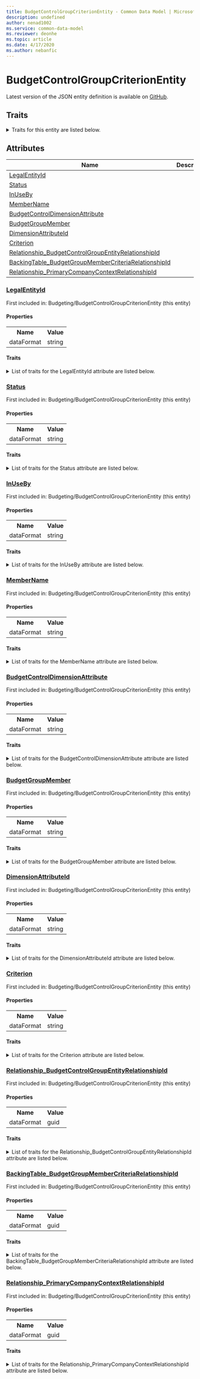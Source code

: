 ```yaml
---
title: BudgetControlGroupCriterionEntity - Common Data Model | Microsoft Docs
description: undefined
author: nenad1002
ms.service: common-data-model
ms.reviewer: deonhe
ms.topic: article
ms.date: 4/17/2020
ms.author: nebanfic
---
```


# BudgetControlGroupCriterionEntity

  
 Latest version of the JSON entity definition is available on <a href="https://github.com/Microsoft/CDM/tree/master/schemaDocuments/core/erp/Entities/Finance/Budgeting/BudgetControlGroupCriterionEntity.cdm.json" target="_blank">GitHub</a>.  

## Traits

<details>
<summary>Traits for this entity are listed below.  
</summary>

**is.CDM.entityVersion**  
  <table><tr><th>Parameter</th><th>Value</th><th>Data type</th><th>Explanation</th></tr><tr><td>versionNumber</td><td>"1.0.0"</td><td>string</td><td>semantic version number of the entity</td></tr></table>

**is.application.releaseVersion**  
  <table><tr><th>Parameter</th><th>Value</th><th>Data type</th><th>Explanation</th></tr><tr><td>releaseVersion</td><td>"10.0.13.0"</td><td>string</td><td>semantic version number of the application introducing this entity</td></tr></table>

</details>

## Attributes

|Name|Description|First Included in Instance|
|---|---|---|
|[LegalEntityId](#LegalEntityId)||<a href="BudgetControlGroupCriterionEntity.md" target="_blank">Budgeting/BudgetControlGroupCriterionEntity</a>|
|[Status](#Status)||<a href="BudgetControlGroupCriterionEntity.md" target="_blank">Budgeting/BudgetControlGroupCriterionEntity</a>|
|[InUseBy](#InUseBy)||<a href="BudgetControlGroupCriterionEntity.md" target="_blank">Budgeting/BudgetControlGroupCriterionEntity</a>|
|[MemberName](#MemberName)||<a href="BudgetControlGroupCriterionEntity.md" target="_blank">Budgeting/BudgetControlGroupCriterionEntity</a>|
|[BudgetControlDimensionAttribute](#BudgetControlDimensionAttribute)||<a href="BudgetControlGroupCriterionEntity.md" target="_blank">Budgeting/BudgetControlGroupCriterionEntity</a>|
|[BudgetGroupMember](#BudgetGroupMember)||<a href="BudgetControlGroupCriterionEntity.md" target="_blank">Budgeting/BudgetControlGroupCriterionEntity</a>|
|[DimensionAttributeId](#DimensionAttributeId)||<a href="BudgetControlGroupCriterionEntity.md" target="_blank">Budgeting/BudgetControlGroupCriterionEntity</a>|
|[Criterion](#Criterion)||<a href="BudgetControlGroupCriterionEntity.md" target="_blank">Budgeting/BudgetControlGroupCriterionEntity</a>|
|[Relationship_BudgetControlGroupEntityRelationshipId](#Relationship_BudgetControlGroupEntityRelationshipId)||<a href="BudgetControlGroupCriterionEntity.md" target="_blank">Budgeting/BudgetControlGroupCriterionEntity</a>|
|[BackingTable_BudgetGroupMemberCriteriaRelationshipId](#BackingTable_BudgetGroupMemberCriteriaRelationshipId)||<a href="BudgetControlGroupCriterionEntity.md" target="_blank">Budgeting/BudgetControlGroupCriterionEntity</a>|
|[Relationship_PrimaryCompanyContextRelationshipId](#Relationship_PrimaryCompanyContextRelationshipId)||<a href="BudgetControlGroupCriterionEntity.md" target="_blank">Budgeting/BudgetControlGroupCriterionEntity</a>|

### <a href=#LegalEntityId name="LegalEntityId">LegalEntityId</a>

First included in: Budgeting/BudgetControlGroupCriterionEntity (this entity)  

#### Properties

<table><tr><th>Name</th><th>Value</th></tr><tr><td>dataFormat</td><td>string</td></tr></table>

#### Traits

<details>
<summary>List of traits for the LegalEntityId attribute are listed below.</summary>

**is.dataFormat.character**  
**is.dataFormat.big**  
**is.dataFormat.array**  
**is.dataFormat.character**  
**is.dataFormat.array**  
</details>

### <a href=#Status name="Status">Status</a>

First included in: Budgeting/BudgetControlGroupCriterionEntity (this entity)  

#### Properties

<table><tr><th>Name</th><th>Value</th></tr><tr><td>dataFormat</td><td>string</td></tr></table>

#### Traits

<details>
<summary>List of traits for the Status attribute are listed below.</summary>

**is.dataFormat.character**  
**is.dataFormat.big**  
**is.dataFormat.array**  
**is.dataFormat.character**  
**is.dataFormat.array**  
</details>

### <a href=#InUseBy name="InUseBy">InUseBy</a>

First included in: Budgeting/BudgetControlGroupCriterionEntity (this entity)  

#### Properties

<table><tr><th>Name</th><th>Value</th></tr><tr><td>dataFormat</td><td>string</td></tr></table>

#### Traits

<details>
<summary>List of traits for the InUseBy attribute are listed below.</summary>

**is.dataFormat.character**  
**is.dataFormat.big**  
**is.dataFormat.array**  
**is.dataFormat.character**  
**is.dataFormat.array**  
</details>

### <a href=#MemberName name="MemberName">MemberName</a>

First included in: Budgeting/BudgetControlGroupCriterionEntity (this entity)  

#### Properties

<table><tr><th>Name</th><th>Value</th></tr><tr><td>dataFormat</td><td>string</td></tr></table>

#### Traits

<details>
<summary>List of traits for the MemberName attribute are listed below.</summary>

**is.dataFormat.character**  
**is.dataFormat.big**  
**is.dataFormat.array**  
**is.dataFormat.character**  
**is.dataFormat.array**  
</details>

### <a href=#BudgetControlDimensionAttribute name="BudgetControlDimensionAttribute">BudgetControlDimensionAttribute</a>

First included in: Budgeting/BudgetControlGroupCriterionEntity (this entity)  

#### Properties

<table><tr><th>Name</th><th>Value</th></tr><tr><td>dataFormat</td><td>string</td></tr></table>

#### Traits

<details>
<summary>List of traits for the BudgetControlDimensionAttribute attribute are listed below.</summary>

**is.dataFormat.character**  
**is.dataFormat.big**  
**is.dataFormat.array**  
**is.dataFormat.character**  
**is.dataFormat.array**  
</details>

### <a href=#BudgetGroupMember name="BudgetGroupMember">BudgetGroupMember</a>

First included in: Budgeting/BudgetControlGroupCriterionEntity (this entity)  

#### Properties

<table><tr><th>Name</th><th>Value</th></tr><tr><td>dataFormat</td><td>string</td></tr></table>

#### Traits

<details>
<summary>List of traits for the BudgetGroupMember attribute are listed below.</summary>

**is.dataFormat.character**  
**is.dataFormat.big**  
**is.dataFormat.array**  
**is.dataFormat.character**  
**is.dataFormat.array**  
</details>

### <a href=#DimensionAttributeId name="DimensionAttributeId">DimensionAttributeId</a>

First included in: Budgeting/BudgetControlGroupCriterionEntity (this entity)  

#### Properties

<table><tr><th>Name</th><th>Value</th></tr><tr><td>dataFormat</td><td>string</td></tr></table>

#### Traits

<details>
<summary>List of traits for the DimensionAttributeId attribute are listed below.</summary>

**is.dataFormat.character**  
**is.dataFormat.big**  
**is.dataFormat.array**  
**is.dataFormat.character**  
**is.dataFormat.array**  
</details>

### <a href=#Criterion name="Criterion">Criterion</a>

First included in: Budgeting/BudgetControlGroupCriterionEntity (this entity)  

#### Properties

<table><tr><th>Name</th><th>Value</th></tr><tr><td>dataFormat</td><td>string</td></tr></table>

#### Traits

<details>
<summary>List of traits for the Criterion attribute are listed below.</summary>

**is.dataFormat.character**  
**is.dataFormat.big**  
**is.dataFormat.array**  
**is.dataFormat.character**  
**is.dataFormat.array**  
</details>

### <a href=#Relationship_BudgetControlGroupEntityRelationshipId name="Relationship_BudgetControlGroupEntityRelationshipId">Relationship_BudgetControlGroupEntityRelationshipId</a>

First included in: Budgeting/BudgetControlGroupCriterionEntity (this entity)  

#### Properties

<table><tr><th>Name</th><th>Value</th></tr><tr><td>dataFormat</td><td>guid</td></tr></table>

#### Traits

<details>
<summary>List of traits for the Relationship_BudgetControlGroupEntityRelationshipId attribute are listed below.</summary>

**is.dataFormat.character**  
**is.dataFormat.big**  
**is.dataFormat.array**  
**is.dataFormat.guid**  
**means.identity.entityId**  
**is.linkedEntity.identifier**  
Marks the attribute(s) that hold foreign key references to a linked (used as an attribute) entity. This attribute is added to the resolved entity to enumerate the referenced entities.  <table><tr><th>Parameter</th><th>Value</th><th>Data type</th><th>Explanation</th></tr><tr><td>entityReferences</td><td>empty table</td><td>entity</td><td>a reference to the constant entity holding the list of entity references</td></tr></table>

**is.dataFormat.guid**  
**is.dataFormat.character**  
**is.dataFormat.array**  
</details>

### <a href=#BackingTable_BudgetGroupMemberCriteriaRelationshipId name="BackingTable_BudgetGroupMemberCriteriaRelationshipId">BackingTable_BudgetGroupMemberCriteriaRelationshipId</a>

First included in: Budgeting/BudgetControlGroupCriterionEntity (this entity)  

#### Properties

<table><tr><th>Name</th><th>Value</th></tr><tr><td>dataFormat</td><td>guid</td></tr></table>

#### Traits

<details>
<summary>List of traits for the BackingTable_BudgetGroupMemberCriteriaRelationshipId attribute are listed below.</summary>

**is.dataFormat.character**  
**is.dataFormat.big**  
**is.dataFormat.array**  
**is.dataFormat.guid**  
**means.identity.entityId**  
**is.linkedEntity.identifier**  
Marks the attribute(s) that hold foreign key references to a linked (used as an attribute) entity. This attribute is added to the resolved entity to enumerate the referenced entities.  <table><tr><th>Parameter</th><th>Value</th><th>Data type</th><th>Explanation</th></tr><tr><td>entityReferences</td><td><table><tr><th>entityReference</th><th>attributeReference</th></tr><tr><td><a href="../../../Tables/Finance/Budget/Group/BudgetGroupMemberCriteria.md" target="_blank">/core/erp/Tables/Finance/Budget/Group/BudgetGroupMemberCriteria.cdm.json/BudgetGroupMemberCriteria</a></td><td><a href="../../../Tables/Finance/Budget/Group/BudgetGroupMemberCriteria.md#RecId" target="_blank">RecId</a></td></tr></table></td><td>entity</td><td>a reference to the constant entity holding the list of entity references</td></tr></table>

**is.dataFormat.guid**  
**is.dataFormat.character**  
**is.dataFormat.array**  
</details>

### <a href=#Relationship_PrimaryCompanyContextRelationshipId name="Relationship_PrimaryCompanyContextRelationshipId">Relationship_PrimaryCompanyContextRelationshipId</a>

First included in: Budgeting/BudgetControlGroupCriterionEntity (this entity)  

#### Properties

<table><tr><th>Name</th><th>Value</th></tr><tr><td>dataFormat</td><td>guid</td></tr></table>

#### Traits

<details>
<summary>List of traits for the Relationship_PrimaryCompanyContextRelationshipId attribute are listed below.</summary>

**is.dataFormat.character**  
**is.dataFormat.big**  
**is.dataFormat.array**  
**is.dataFormat.guid**  
**means.identity.entityId**  
**is.linkedEntity.identifier**  
Marks the attribute(s) that hold foreign key references to a linked (used as an attribute) entity. This attribute is added to the resolved entity to enumerate the referenced entities.  <table><tr><th>Parameter</th><th>Value</th><th>Data type</th><th>Explanation</th></tr><tr><td>entityReferences</td><td><table><tr><th>entityReference</th><th>attributeReference</th></tr><tr><td><a href="../../../Tables/Finance/Ledger/Main/CompanyInfo.md" target="_blank">/core/erp/Tables/Finance/Ledger/Main/CompanyInfo.cdm.json/CompanyInfo</a></td><td><a href="../../../Tables/Finance/Ledger/Main/CompanyInfo.md#RecId" target="_blank">RecId</a></td></tr></table></td><td>entity</td><td>a reference to the constant entity holding the list of entity references</td></tr></table>

**is.dataFormat.guid**  
**is.dataFormat.character**  
**is.dataFormat.array**  
</details>
